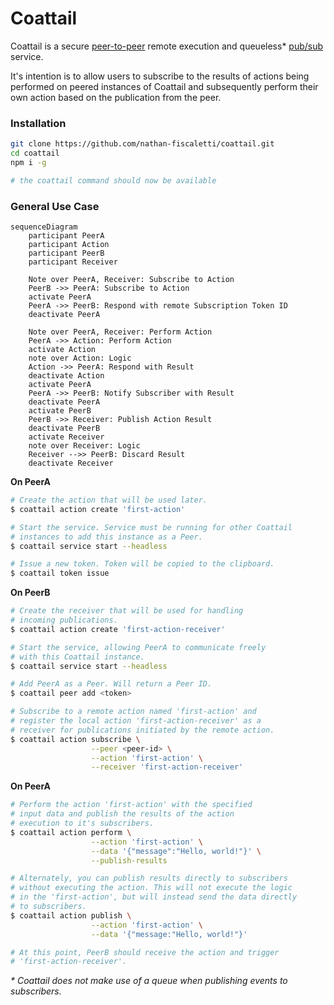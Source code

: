 # Coattail

Coattail is a secure [peer-to-peer](https://en.wikipedia.org/wiki/Peer-to-peer) remote execution and queueless* [pub/sub](https://en.wikipedia.org/wiki/Publish%E2%80%93subscribe_pattern) service.

It's intention is to allow users to subscribe to the results of actions being performed on peered instances of Coattail and subsequently perform their own action based on the publication from the peer.

### Installation

```sh
git clone https://github.com/nathan-fiscaletti/coattail.git
cd coattail
npm i -g

# the coattail command should now be available
```

### General Use Case

```mermaid
sequenceDiagram
    participant PeerA
    participant Action
    participant PeerB
    participant Receiver

    Note over PeerA, Receiver: Subscribe to Action
    PeerB ->> PeerA: Subscribe to Action
    activate PeerA
    PeerA ->> PeerB: Respond with remote Subscription Token ID
    deactivate PeerA

    Note over PeerA, Receiver: Perform Action
    PeerA ->> Action: Perform Action
    activate Action
    note over Action: Logic
    Action ->> PeerA: Respond with Result
    deactivate Action
    activate PeerA
    PeerA ->> PeerB: Notify Subscriber with Result
    deactivate PeerA
    activate PeerB
    PeerB ->> Receiver: Publish Action Result
    deactivate PeerB
    activate Receiver
    note over Receiver: Logic
    Receiver -->> PeerB: Discard Result
    deactivate Receiver
```

**On PeerA**
```sh
# Create the action that will be used later.
$ coattail action create 'first-action'

# Start the service. Service must be running for other Coattail
# instances to add this instance as a Peer.
$ coattail service start --headless

# Issue a new token. Token will be copied to the clipboard.
$ coattail token issue
```

**On PeerB**
```sh
# Create the receiver that will be used for handling
# incoming publications.
$ coattail action create 'first-action-receiver'

# Start the service, allowing PeerA to communicate freely
# with this Coattail instance.
$ coattail service start --headless

# Add PeerA as a Peer. Will return a Peer ID.
$ coattail peer add <token>

# Subscribe to a remote action named 'first-action' and
# register the local action 'first-action-receiver' as a
# receiver for publications initiated by the remote action.
$ coattail action subscribe \
                  --peer <peer-id> \
                  --action 'first-action' \
                  --receiver 'first-action-receiver'
```

**On PeerA**
```sh
# Perform the action 'first-action' with the specified
# input data and publish the results of the action
# execution to it's subscribers.
$ coattail action perform \
                  --action 'first-action' \
                  --data '{"message":"Hello, world!"}' \
                  --publish-results

# Alternately, you can publish results directly to subscribers
# without executing the action. This will not execute the logic
# in the 'first-action', but will instead send the data directly
# to subscribers.
$ coattail action publish \
                  --action 'first-action' \
                  --data '{"message:"Hello, world!"}'

# At this point, PeerB should receive the action and trigger
# 'first-action-receiver'.
```

_* Coattail does not make use of a queue when publishing events to subscribers._